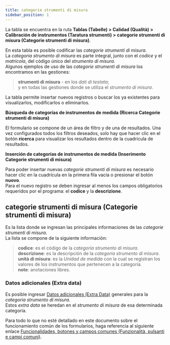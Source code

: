 ```yaml
---
title: categorie strumenti di misura
sidebar_position: 1
---
```


La tabla se encuentra en la ruta **Tablas (Tabelle) > Calidad (Qualità) > Calibración de instrumentos (Taratura strumenti) > categorie strumenti di misura (Categorie strumenti di misura)**.

En esta tabla es posible codificar las *categorie strumenti di misura*.  
La *categoria strumento di misura* es parte integral, junto con el *codice* y el *matricola*, del código único del *strumento di misura*.  
Algunos ejemplos de uso de las *categorie strumenti di misura* los encontramos en las gestiones:
> **strumenti di misura** - en los *dati di testata*;  
y en todas las gestiones donde se utiliza el *strumento di misura*.

La tabla permite insertar nuevos registros o buscar los ya existentes para visualizarlos, modificarlos o eliminarlos.

**Búsqueda de categorías de instrumentos de medida (Ricerca Categorie strumenti di misura)**

El formulario se compone de un área de filtro y de una de resultados. Una vez configurados todos los filtros deseados, solo hay que hacer clic en el botón **ricerca** para visualizar los resultados dentro de la cuadrícula de resultados.

**Inserción de categorías de instrumentos de medida (Inserimento Categorie strumenti di misura)**

Para poder insertar nuevas *categorie strumenti di misura* es necesario hacer clic en la cuadrícula en la primera fila vacía o presionar el botón **nuovo**.  
Para el nuevo registro se deben ingresar al menos los campos obligatorios requeridos por el programa: el **codice** y la **descrizione**.

## categorie strumenti di misura (Categorie strumenti di misura)

Es la lista donde se ingresan las principales informaciones de las *categorie strumenti di misura*.  
La lista se compone de la siguiente información:  
> **codice**: es el código de la *categoria strumento di misura*.  
> **descrizione**: es la descripción de la *categoria strumento di misura*.  
> **unità di misura**: es la *Unidad de medida* con la cual se registran los valores de los instrumentos que pertenecen a la categoría.  
> **note**: anotaciones libres.

### Datos adicionales (Extra data)

Es posible ingresar [Datos adicionales (Extra Data)](/docs/configurations/utility/extra-data/extradata/search-extradata) generales para la *categoria strumento di misura*.  
Estos *extra data* se heredan en el *strumento di misura* de esa determinada categoría.

Para todo lo que no esté detallado en este documento sobre el funcionamiento común de los formularios, haga referencia al siguiente enlace [Funcionalidades, botones y campos comunes (Funzionalità, pulsanti e campi comuni)](/docs/guide/common).